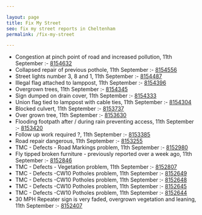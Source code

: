 ```yaml
---

layout: page
title: Fix My Street
seo: fix my street reports in Cheltenham
permalink: /fix-my-street

---
```


<!-- fix_marker starts -->

- Congestion at pinch point of road and increased pollution, 11th September :- [8154632](https://www.fixmystreet.com/report/8154632)
- Collapsed repair of previous pothole, 11th September :- [8154556](https://www.fixmystreet.com/report/8154556)
- Street lights number 3, 8 and 1, 11th September :- [8154487](https://www.fixmystreet.com/report/8154487)
- Illegal flag attached to lamppost, 11th September :- [8154396](https://www.fixmystreet.com/report/8154396)
- Overgrown trees, 11th September :- [8154345](https://www.fixmystreet.com/report/8154345)
- Sign dumped on drain cover, 11th September :- [8154333](https://www.fixmystreet.com/report/8154333)
- Union flag tied to lamppost with cable ties, 11th September :- [8154304](https://www.fixmystreet.com/report/8154304)
- Blocked culvert, 11th September :- [8153737](https://www.fixmystreet.com/report/8153737)
- Over grown tree, 11th September :- [8153630](https://www.fixmystreet.com/report/8153630)
- Flooding footpath after / during rain preventing access, 11th September :- [8153420](https://www.fixmystreet.com/report/8153420)
- Follow up work required ?, 11th September :- [8153385](https://www.fixmystreet.com/report/8153385)
- Road repair dangerous, 11th September :- [8153255](https://www.fixmystreet.com/report/8153255)
- TMC - Defects - Road Markings problem, 11th September :- [8152980](https://www.fixmystreet.com/report/8152980)
- Fly tipped broken furniture - previously reported over a week ago, 11th September :- [8152846](https://www.fixmystreet.com/report/8152846)
- TMC - Defects - Vegetation problem, 11th September :- [8152807](https://www.fixmystreet.com/report/8152807)
- TMC - Defects -CW10 Potholes problem, 11th September :- [8152649](https://www.fixmystreet.com/report/8152649)
- TMC - Defects -CW10 Potholes problem, 11th September :- [8152648](https://www.fixmystreet.com/report/8152648)
- TMC - Defects -CW10 Potholes problem, 11th September :- [8152645](https://www.fixmystreet.com/report/8152645)
- TMC - Defects -CW10 Potholes problem, 11th September :- [8152644](https://www.fixmystreet.com/report/8152644)
- 30 MPH Repeater sign is very faded, overgrown vegetation and leaning, 11th September :- [8152407](https://www.fixmystreet.com/report/8152407)

<!-- fix_marker ends -->